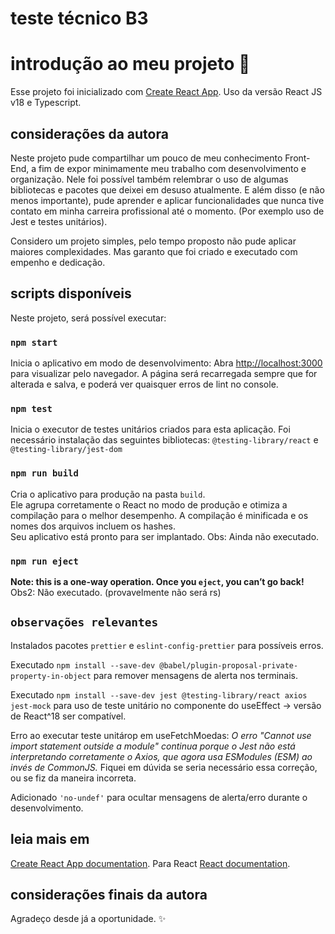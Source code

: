 # teste técnico B3
# introdução ao meu projeto 🙂

Esse projeto foi inicializado com [Create React App](https://create-react-app.dev/).
Uso da versão React JS v18 e Typescript.

## considerações da autora

Neste projeto pude compartilhar um pouco de meu conhecimento Front-End, a fim de expor minimamente meu trabalho com desenvolvimento e organização.
Nele foi possível também relembrar o uso de algumas bibliotecas e pacotes que deixei em desuso atualmente. E além disso (e não menos importante), pude aprender e aplicar funcionalidades que nunca tive contato em minha carreira profissional até o momento. (Por exemplo uso de Jest e testes unitários).

Considero um projeto simples, pelo tempo proposto não pude aplicar maiores complexidades. Mas garanto que foi criado e executado com empenho e dedicação.


## scripts disponíveis

Neste projeto, será possível executar:

### `npm start`

Inicia o aplicativo em modo de desenvolvimento:
Abra [http://localhost:3000](http://localhost:3000) para visualizar pelo navegador.
A página será recarregada sempre que for alterada e salva, e poderá ver quaisquer erros de lint no console.

### `npm test`

Inicia o executor de testes unitários criados para esta aplicação.
Foi necessário instalação das seguintes bibliotecas: `@testing-library/react` e `@testing-library/jest-dom`

### `npm run build`

Cria o aplicativo para produção na pasta `build`.\
Ele agrupa corretamente o React no modo de produção e otimiza a compilação para o melhor desempenho.
A compilação é minificada e os nomes dos arquivos incluem os hashes.\
Seu aplicativo está pronto para ser implantado.
Obs: Ainda não executado.

### `npm run eject`

**Note: this is a one-way operation. Once you `eject`, you can’t go back!**
Obs2: Não executado. (provavelmente não será rs)


## `observações relevantes`

Instalados pacotes `prettier` e `eslint-config-prettier` para possíveis erros.

Executado `npm install --save-dev @babel/plugin-proposal-private-property-in-object` para remover mensagens de alerta nos terminais.

Executado `npm install --save-dev jest @testing-library/react axios jest-mock` para uso de teste unitário no componente do useEffect -> versão de React^18 ser compatível.

Erro ao executar teste unitárop em useFetchMoedas:
*O erro "Cannot use import statement outside a module" continua porque o Jest não está interpretando corretamente o Axios, que agora usa ESModules (ESM) ao invés de CommonJS.*
Fiquei em dúvida se seria necessário essa correção, ou se fiz da maneira incorreta.

Adicionado `'no-undef'` para ocultar mensagens de alerta/erro durante o desenvolvimento.


## leia mais em

[Create React App documentation](https://facebook.github.io/create-react-app/docs/getting-started).
Para React [React documentation](https://reactjs.org/).

## considerações finais da autora

Agradeço desde já a oportunidade. ✨